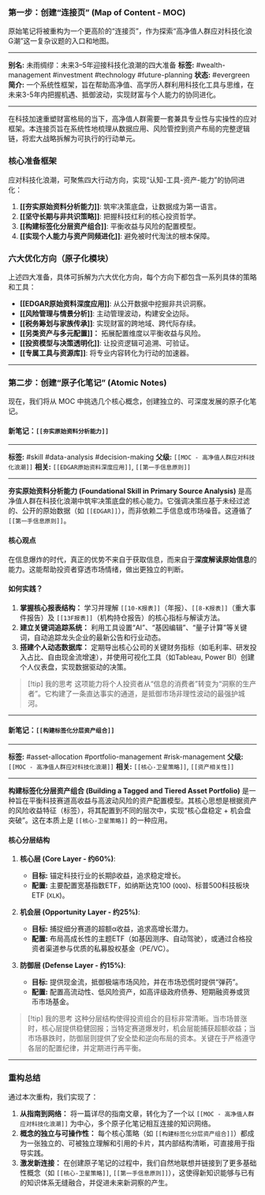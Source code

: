 
### **第一步：创建“连接页” (Map of Content - MOC)**

原始笔记将被重构为一个更高阶的“连接页”，作为探索“高净值人群应对科技化浪G潮”这一复杂议题的入口和地图。


---
**别名:** 未雨绸缪：未来3–5年迎接科技化浪潮的四大准备
**标签:** #wealth-management #investment #technology #future-planning
**状态:** #evergreen
**简介:** 一个系统性框架，旨在帮助高净值、高学历人群利用科技化工具与思维，在未来3-5年内把握机遇、抵御波动，实现财富与个人能力的协同进化。

---

在科技加速重塑财富格局的当下，高净值人群需要一套兼具专业性与实操性的应对框架。本连接页旨在系统性地梳理从数据应用、风险管控到资产布局的完整逻辑链，将宏大战略拆解为可执行的行动单元。

### 核心准备框架

应对科技化浪潮，可聚焦四大行动方向，实现“认知-工具-资产-能力”的协同进化：

1.  **[[夯实原始资料分析能力]]**: 筑牢决策底盘，让数据成为第一语言。
2.  **[[坚守长期与非共识策略]]**: 把握科技红利的核心投资哲学。
3.  **[[构建标签化分层资产组合]]**: 平衡收益与风险的配置模型。
4.  **[[实现个人能力与资产同频进化]]**: 避免被时代淘汰的根本保障。

### 六大优化方向（原子化模块）

上述四大准备，具体可拆解为六大优化方向，每个方向下都包含一系列具体的策略和工具：

*   **[[EDGAR原始资料深度应用]]**: 从公开数据中挖掘非共识洞察。
*   **[[风险管理与情景分析]]**: 主动管理波动，构建安全边际。
*   **[[税务筹划与家族传承]]**: 实现财富的跨地域、跨代际存续。
*   **[[另类资产与多元配置]]：** 拓展配置维度以平衡收益与风险。
*   **[[投资模型与决策透明化]]**: 让投资逻辑可追溯、可验证。
*   **[[专属工具与资源库]]**: 将专业内容转化为行动的加速器。

---

### **第二步：创建“原子化笔记” (Atomic Notes)**

现在，我们将从 MOC 中挑选几个核心概念，创建独立的、可深度发展的原子化笔记。

#### **新笔记：`[[夯实原始资料分析能力]]`**

---
**标签:** #skill #data-analysis #decision-making
**父级:** `[[MOC - 高净值人群应对科技化浪潮]]`
**相关:** `[[EDGAR原始资料深度应用]]`, `[[第一手信息原则]]`

---

**夯实原始资料分析能力 (Foundational Skill in Primary Source Analysis)** 是高净值人群在科技化浪潮中筑牢决策底盘的核心能力。它强调决策应基于未经过滤的、公开的原始数据（如 `[[EDGAR]]`），而非依赖二手信息或市场噪音。这遵循了 `[[第一手信息原则]]`。

#### 核心观点
在信息爆炸的时代，真正的优势不来自于获取信息，而来自于**深度解读原始信息**的能力。这能帮助投资者穿透市场情绪，做出更独立的判断。

#### 如何实践？
1.  **掌握核心报表结构：** 学习并理解 `[[10-K报表]]`（年报）、`[[8-K报表]]`（重大事件报告）及 `[[13F报表]]`（机构持仓报告）的核心指标与解读方法。
2.  **建立关键词追踪系统：** 利用工具设置“AI”、“基因编辑”、“量子计算”等关键词，自动追踪龙头企业的最新公告和行业动态。
3.  **搭建个人动态数据库：** 定期导出核心公司的关键财务指标（如毛利率、研发投入占比、自由现金流增速），并使用可视化工具（如Tableau, Power BI）创建个人仪表盘，实现数据驱动的决策。

> [!tip] 我的思考
> 这项能力将个人投资者从“信息的消费者”转变为“洞察的生产者”。它构建了一条直达事实的通道，是抵御市场非理性波动的最强护城河。

---

#### **新笔记：`[[构建标签化分层资产组合]]`**

---
**标签:** #asset-allocation #portfolio-management #risk-management
**父级:** `[[MOC - 高净值人群应对科技化浪潮]]`
**相关:** `[[核心-卫星策略]]`, `[[资产相关性]]`

---

**构建标签化分层资产组合 (Building a Tagged and Tiered Asset Portfolio)** 是一种旨在平衡科技赛道高收益与高波动风险的资产配置模型。其核心思想是根据资产的风险收益特征（标签），将其配置到不同的层次中，实现“核心盘稳定 + 机会盘突破”。这在本质上是 `[[核心-卫星策略]]` 的一种应用。

#### 核心分层结构
1.  **核心层 (Core Layer - 约60%)**:
    *   **目标:** 锚定科技行业的长期β收益，追求稳定增长。
    *   **配置:** 主要配置宽基指数ETF，如纳斯达克100 (`QQQ`)、标普500科技板块ETF (`XLK`)。

2.  **机会层 (Opportunity Layer - 约25%)**:
    *   **目标:** 捕捉细分赛道的超额α收益，追求高增长潜力。
    *   **配置:** 布局高成长性的主题ETF（如基因测序、自动驾驶），或通过合格投资者渠道参与优质的私募股权基金（PE/VC）。

3.  **防御层 (Defense Layer - 约15%)**:
    *   **目标:** 提供现金流，抵御极端市场风险，并在市场恐慌时提供“弹药”。
    *   **配置:** 配置高流动性、低风险资产，如高评级政府债券、短期融资券或货币市场基金。

> [!tip] 我的思考
> 这种分层结构使得投资组合的目标非常清晰。当市场普涨时，核心层提供稳健回报；当特定赛道爆发时，机会层能捕获超额收益；当市场暴跌时，防御层则提供了安全垫和逆向布局的资本。关键在于严格遵守各层的配置纪律，并定期进行再平衡。

---

### **重构总结**

通过本次重构，我们实现了：
1.  **从指南到网络：** 将一篇详尽的指南文章，转化为了一个以 `[[MOC - 高净值人群应对科技化浪潮]]` 为中心，多个原子化笔记相互连接的知识网络。
2.  **概念的独立与可操作性：** 每个核心策略（如 `[[构建标签化分层资产组合]]`）都成为一张独立的、可被独立理解和引用的卡片，其内部结构清晰，可直接用于指导实践。
3.  **激发新连接：** 在创建原子笔记的过程中，我们自然地联想并链接到了更多基础性概念（如 `[[核心-卫星策略]]`, `[[第一手信息原则]]`），这使得新知识能够与已有的知识体系无缝融合，并促进未来新洞察的产生。